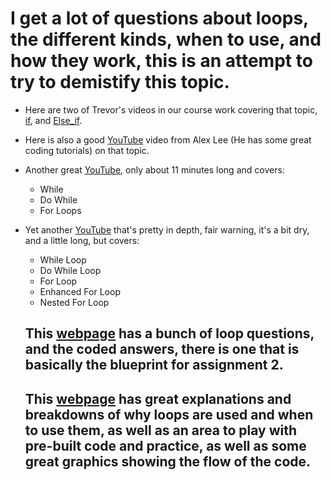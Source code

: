 # I get a lot of questions about loops, the different kinds, when to use, and how they work, this is an attempt to try to demistify this topic.

- Here are two of Trevor's videos in our course work covering that topic, [if](https://courses.coderscampus.com/students/courses/274/sections/674/lessons/4794), and [Else_if](https://courses.coderscampus.com/students/courses/274/sections/674/lessons/4795).

- Here is also a good [YouTube](https://www.youtube.com/watch?v=yvWnj_HfG6s) video from Alex Lee (He has some great coding tutorials) on that topic.

- Another great [YouTube](https://www.youtube.com/watch?v=6djggrlkHY8), only about 11 minutes long and covers:
    - While
    - Do While
    - For Loops

- Yet another [YouTube](https://www.youtube.com/watch?v=hs45eeZ326U) that's pretty in depth, fair warning, it's a bit dry, and a little long, but covers: 
    - While Loop
    - Do While Loop
    - For Loop
    - Enhanced For Loop
    - Nested For Loop

    ## This [webpage](https://www.beginwithjava.com/java/loops/questions.html) has a bunch of loop questions, and the coded answers, there is one that is basically the blueprint for assignment 2.

    ## This [webpage](https://www.geeksforgeeks.org/java-for-loop-with-examples/) has great explanations and breakdowns of why loops are used and when to use them, as well as an area to play with pre-built code and practice, as well as some great graphics showing the flow of the code. 